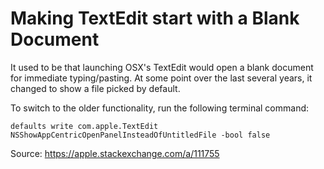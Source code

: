 # Making TextEdit start with a Blank Document

It used to be that launching OSX's TextEdit would open a blank document for
immediate typing/pasting. At some point over the last several years, it changed
to show a file picked by default.

To switch to the older functionality, run the following terminal command:

```
defaults write com.apple.TextEdit NSShowAppCentricOpenPanelInsteadOfUntitledFile -bool false
```

Source: <https://apple.stackexchange.com/a/111755>
